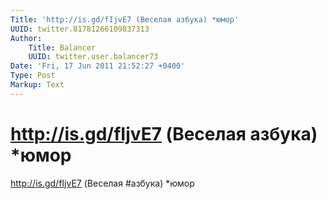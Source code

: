 ```yaml
---
Title: 'http://is.gd/fIjvE7 (Веселая азбука) *юмор'
UUID: twitter.81781266109837313
Author:
    Title: Balancer
    UUID: twitter.user.balancer73
Date: 'Fri, 17 Jun 2011 21:52:27 +0400'
Type: Post
Markup: Text
---
```


# http://is.gd/fIjvE7 (Веселая азбука) *юмор

http://is.gd/fIjvE7 (Веселая #азбука) *юмор